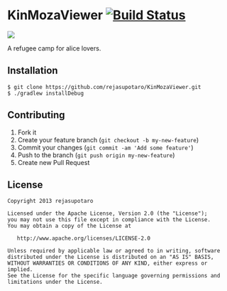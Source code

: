 KinMozaViewer [![Build Status](https://travis-ci.org/rejasupotaro/KinMozaViewer.png?branch=master)](https://travis-ci.org/rejasupotaro/KinMozaViewer)
==========

![](https://raw2.github.com/rejasupotaro/KinMozaViewer/master/screenshot.png)

A refugee camp for alice lovers.

Installation
---------

```
$ git clone https://github.com/rejasupotaro/KinMozaViewer.git
$ ./gradlew installDebug
```

Contributing
---------

1. Fork it
2. Create your feature branch (`git checkout -b my-new-feature`)
3. Commit your changes (`git commit -am 'Add some feature'`)
4. Push to the branch (`git push origin my-new-feature`)
5. Create new Pull Request

License
---------

```
Copyright 2013 rejasupotaro

Licensed under the Apache License, Version 2.0 (the "License");
you may not use this file except in compliance with the License.
You may obtain a copy of the License at

   http://www.apache.org/licenses/LICENSE-2.0

Unless required by applicable law or agreed to in writing, software
distributed under the License is distributed on an "AS IS" BASIS,
WITHOUT WARRANTIES OR CONDITIONS OF ANY KIND, either express or implied.
See the License for the specific language governing permissions and
limitations under the License.
```
